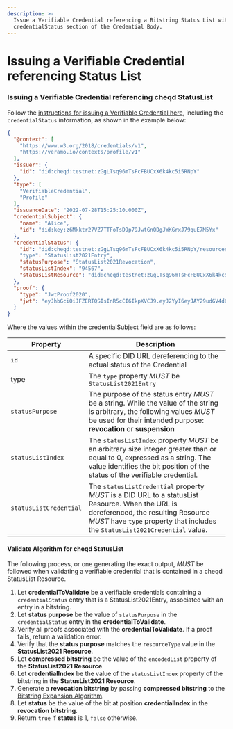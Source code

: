 ```yaml
---
description: >-
  Issue a Verifiable Credential referencing a Bitstring Status List within the
  credentialStatus section of the Credential Body.
---
```


# Issuing a Verifiable Credential referencing Status List

### Issuing a Verifiable Credential referencing cheqd StatusList

Follow the [instructions for issuing a Verifiable Credential here](../credentials/), including the `credentialStatus` information, as shown in the example below:

```json
{
  "@context": [
    "https://www.w3.org/2018/credentials/v1",
    "https://veramo.io/contexts/profile/v1"
  ],
  "issuer": {
    "id": "did:cheqd:testnet:zGgLTsq96mTsFcFBUCxX6k4kc5i5RNpY"
  },
  "type": [
    "VerifiableCredential",
    "Profile"
  ],
  "issuanceDate": "2022-07-28T15:25:10.000Z",
  "credentialSubject": {
    "name": "Alice",
    "id": "did:key:z6Mkktr27VZ7TTFoTsD9p79JwtGnQDgJWKGrxJ79quE7M5Yx"
  },
  "credentialStatus": {
    "id": "did:cheqd:testnet:zGgLTsq96mTsFcFBUCxX6k4kc5i5RNpY/resources/4a71319b-00b1-4db9-bc05-56dc426f7062#94567"
    "type": "StatusList2021Entry",
    "statusPurpose": "StatusList2021Revocation",
    "statusListIndex": "94567",
    "statusListResource": "did:cheqd:testnet:zGgLTsq96mTsFcFBUCxX6k4kc5i5RNpY/resources/4a71319b-00b1-4db9-bc05-56dc426f7062"
  },
  "proof": {
    "type": "JwtProof2020",
    "jwt": "eyJhbGciOiJFZERTQSIsInR5cCI6IkpXVCJ9.eyJ2YyI6eyJAY29udGV4dCI6WyJodHRwczovL3d3dy53My5vcmcvMjAxOC9jcmVkZW50aWFscy92MSIsImh0dHBzOi8vdmVyYW1vLmlvL2NvbnRleHRzL3Byb2ZpbGUvdjByb2ZpbGUvdjEiXSwidHlwZSI6WyJWZXJpZmlhYmxlQ3JlZGVudGlhbCIsIlByb2ZpbGUiXSwiY3JlZGVudGlhbFN1YmplY3QiOnsibmFtZSI6IkFsaWNlIn19LCJzdWIiOiJkaWQ6a2V5Ono2TWtrdHIyN1ZaN1RURm9Uc25RRGdKV0tHc0Q5cDc5Snd0R25RRGdKV0tHcnhKNzlxdUU3TTVZeCIsIm5iZiI6MTY1OTAyMTkxMCwiaXNzIjoiZGlkOmNoZXFkOm1haW5uZXQ6ekFYd3dxWnpoQ1pBMUw3N1pCYThmaFZOakw5TVFDSFgifQ.MRqlKuFQzpjLvsW3C2ZSBEf5jfvJCPQBwl-gP1P8bRfNSvjxj9H3eDgDmEf5jfvJCPQBwUDltBr-ZQ3Q7SKVSvCaJHV8TnUzBA"
  }
}
```

Where the values within the credentialSubject field are as follows:

| Property               | Description                                                                                                                                                                                                            |
| ---------------------- | ---------------------------------------------------------------------------------------------------------------------------------------------------------------------------------------------------------------------- |
| `id`                   | A specific DID URL dereferencing to the actual status of the Credential                                                                                                                                                |
| type                   | The `type` property _MUST_ be `StatusList2021Entry`                                                                                                                                                                    |
| `statusPurpose`        | The purpose of the status entry _MUST_ be a string. While the value of the string is arbitrary, the following values _MUST_ be used for their intended purpose: **revocation** or **suspension**                       |
| `statusListIndex`      | The `statusListIndex` property _MUST_ be an arbitrary size integer greater than or equal to 0, expressed as a string. The value identifies the bit position of the status of the verifiable credential.                |
| `statusListCredential` | The `statusListCredential` property _MUST_ is a DID URL to a statusList Resource. When the URL is dereferenced, the resulting Resource _MUST_ have `type` property that includes the `StatusList2021Credential` value. |

#### Validate Algorithm for cheqd StatusList

The following process, or one generating the exact output, _MUST_ be followed when validating a verifiable credential that is contained in a cheqd StatusList Resource.

1. Let **credentialToValidate** be a verifiable credentials containing a `credentialStatus` entry that is a StatusList2021Entry, associated with an entry in a bitstring.
2. Let **status purpose** be the value of `statusPurpose` in the `credentialStatus` entry in the **credentialToValidate**.
3. Verify all proofs associated with the **credentialToValidate**. If a proof fails, return a validation error.
4. Verify that the **status purpose** matches the `resourceType` value in the **StatusList2021 Resource**.
5. Let **compressed bitstring** be the value of the `encodedList` property of the **StatusList2021 Resource**.
6. Let **credentialIndex** be the value of the `statusListIndex` property of the bitstring in the **StatusList2021 Resource**.
7. Generate a **revocation bitstring** by passing **compressed bitstring** to the [Bitstring Expansion Algorithm](https://w3c-ccg.github.io/vc-status-list-2021/#bitstring-expansion-algorithm).
8. Let **status** be the value of the bit at position **credentialIndex** in the **revocation bitstring**.
9. Return `true` if **status** is 1, `false` otherwise.
